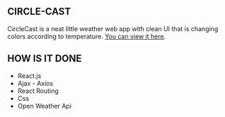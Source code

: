 ## CIRCLE-CAST

CircleCast is a neat little weather web app with clean UI that is changing colors according to temperature.
[You can view it here](https://www.circle-cast.net/).

## HOW IS IT DONE

- React.js
- Ajax - Axios
- React Routing
- Css
- Open Weather Api
